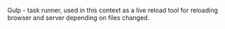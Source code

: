Gulp - task runner, used in this context as a live reload tool for reloading browser and server depending on files changed.